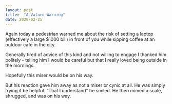 ```yaml
---
layout: post
title:  "A Valued Warning"
date: 2020-02-25
---
```


Again today a pedestrian warned me about the risk of setting a laptop (effectively a large $1000 bill) in front of you while sipping coffee at an outdoor cafe in the city.

Generally tired of advice of this kind and not willing to engage I thanked him politely - telling him I would be careful but that I really loved being outside in the mornings.

Hopefully this miser would be on his way.

But his reaction gave him away as not a miser or cynic at all. He was simply trying it be helpful. "That I understand" he smiled. He then mimed a scale, shrugged, and was on his way.
